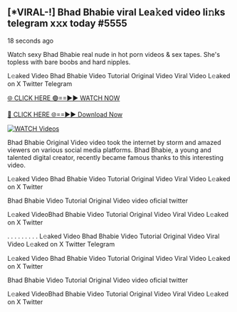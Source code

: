 ## [*VIRAL-!] Bhad Bhabie viral Lea𝚔ed video li𝚗ks telegram x𝚡x today #5555

18 seconds ago

Watch sexy Bhad Bhabie real nude in hot porn videos & sex tapes. She's topless with bare boobs and hard nipples.

L𝚎aked Video Bhad Bhabie Video Tutorial Original Video Viral Video L𝚎aked on X Twitter Telegram

[🌐 CLICK HERE 🟢==►► WATCH NOW](https://azvirallink.blogspot.com/2025/01/viral-video-new-year-2025.html)

[🔴 CLICK HERE 🌐==►► Download Now](https://azvirallink.blogspot.com/2025/01/viral-video-new-year-2025.html)

[![WATCH Videos](https://i.imgur.com/6ooyjBv.gif)](https://azvirallink.blogspot.com/2025/01/viral-video-new-year-2025.html)

Bhad Bhabie Original Video video took the internet by storm and amazed viewers on various social media platforms. Bhad Bhabie, a young and talented digital creator, recently became famous thanks to this interesting video.

L𝚎aked Video Bhad Bhabie Video Tutorial Original Video Viral Video L𝚎aked on X Twitter

Bhad Bhabie Video Tutorial Original Video video oficial twitter

L𝚎aked VideoBhad Bhabie Video Tutorial Original Video Viral Video L𝚎aked on X Twitter

. . . . . . . . . L𝚎aked Video Bhad Bhabie Video Tutorial Original Video Viral Video L𝚎aked on X Twitter Telegram

L𝚎aked Video Bhad Bhabie Video Tutorial Original Video Viral Video L𝚎aked on X Twitter

Bhad Bhabie Video Tutorial Original Video video oficial twitter

L𝚎aked VideoBhad Bhabie Video Tutorial Original Video Viral Video L𝚎aked on X Twitter